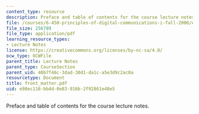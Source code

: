 ```yaml
---
content_type: resource
description: Preface and table of contents for the course lecture notes.
file: /courses/6-450-principles-of-digital-communications-i-fall-2006/e98ec116bb4d0e83916b2f92861e48e5_front_matter.pdf
file_size: 256789
file_type: application/pdf
learning_resource_types:
- Lecture Notes
license: https://creativecommons.org/licenses/by-nc-sa/4.0/
ocw_type: OCWFile
parent_title: Lecture Notes
parent_type: CourseSection
parent_uid: 40b7f46c-3dad-30d1-da1c-a5e3d9c2ac0a
resourcetype: Document
title: front_matter.pdf
uid: e98ec116-bb4d-0e83-916b-2f92861e48e5
---
```

Preface and table of contents for the course lecture notes.